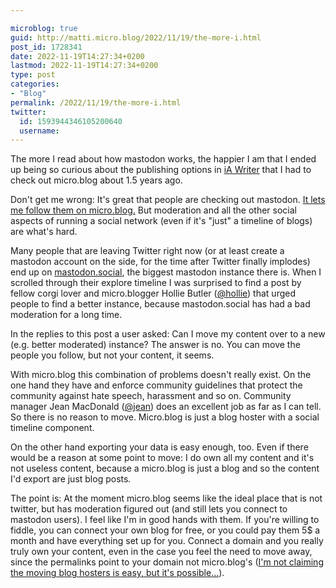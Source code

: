 ```yaml
---

microblog: true
guid: http://matti.micro.blog/2022/11/19/the-more-i.html
post_id: 1728341
date: 2022-11-19T14:27:34+0200
lastmod: 2022-11-19T14:27:34+0200
type: post
categories:
- "Blog"
permalink: /2022/11/19/the-more-i.html
twitter:
  id: 1593944346105200640
  username:
---
```

<p>The more I read about how mastodon works, the happier I am that I ended up being so curious about the publishing options in <a href="https://ia.net/writer">iA Writer</a> that I had to check out micro.blog about 1.5 years ago.</p>
<p>Don't get me wrong: It's great that people are checking out mastodon. <a href="https://help.micro.blog/t/activitypub/95">It lets me follow them on micro.blog.</a> But moderation and all the other social aspects of running a social network (even if it's "just" a timeline of blogs) are what's hard.</p>
<p>Many people that are leaving Twitter right now (or at least create a mastodon account on the side, for the time after Twitter finally implodes) end up on <a href="https://mastodon.social/explore">mastodon.social</a>, the biggest mastodon instance there is. When I scrolled through their explore timeline I was surprised to find a post by fellow corgi lover and micro.blogger Hollie Butler (<a href="https://micro.blog/hollie">@hollie</a>) that urged people to find a better instance, because mastodon.social has had a bad moderation for a long time.</p>
<p>In the replies to this post a user asked: Can I move my content over to a new (e.g. better moderated) instance? The answer is no. You can move the people you follow, but not your content, it seems.</p>
<p>With micro.blog this combination of problems doesn't really exist. On the one hand they have and enforce community guidelines that protect the community against hate speech, harassment and so on. Community manager Jean MacDonald (<a href="https://micro.blog/jean">@jean</a>) does an excellent job as far as I can tell. So there is no reason to move. Micro.blog is just a blog hoster with a social timeline component.</p>
<p>On the other hand exporting your data is easy enough, too. Even if there would be a reason at some point to move: I do own all my content and it's not useless content, because a micro.blog is just a blog and so the content I'd export are just blog posts.</p>
<p>The point is: At the moment micro.blog seems like the ideal place that is not twitter, but has moderation figured out (and still lets you connect to mastodon users). I feel like I'm in good hands with them. If you're willing to fiddle, you can connect your own blog for free, or you could pay them 5$ a month and have everything set up for you. Connect a domain and you really truly own your content, even in the case you feel the need to move away, since the permalinks point to your domain not micro.blog's (<a href="https://help.micro.blog/t/moving-micro-blog-hosted-blog-to-self-hosted/1201">I'm not claiming the moving blog hosters is easy, but it's possible…</a>).</p>
